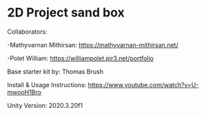 # 2D Project sand box

Collaborators:

-Mathyvarnan Mithirsan: https://mathyvarnan-mithirsan.net/

-Polet William: https://williampolet.pir3.net/portfolio


Base starter kit by: Thomas Brush

Install & Usage Instructions: https://www.youtube.com/watch?v=U-mwooH1Bro

Unity Version: 2020.3.20f1
